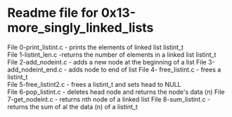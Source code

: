# Readme file for 0x13-more_singly_linked_lists
File 0-print_listint.c - prints the elements of linked list listint_t  
File 1-listint_len.c -returns the number of elements in a linked list listint_t  
File 2-add_nodeint.c - adds a new node at the beginning of a list 
File 3-add_nodeint_end.c - adds node to end of list 
File 4- free_listint.c - frees a listint_t  
File 5-free_listint2.c - frees a listint_t and sets head to NULL  
File 6-pop_listint.c - deletes head node and returns the node's data (n) 
File 7-get_nodeint.c - returns nth node of a linked list 
File 8-sum_listint.c - returns the sum of al the data (n) of a listint_t  
